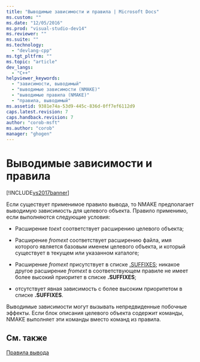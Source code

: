 ```yaml
---
title: "Выводимые зависимости и правила | Microsoft Docs"
ms.custom: ""
ms.date: "12/05/2016"
ms.prod: "visual-studio-dev14"
ms.reviewer: ""
ms.suite: ""
ms.technology: 
  - "devlang-cpp"
ms.tgt_pltfrm: ""
ms.topic: "article"
dev_langs: 
  - "C++"
helpviewer_keywords: 
  - "зависимости, выводимый"
  - "выводимые зависимости (NMAKE)"
  - "выводимые правила (NMAKE)"
  - "правила, выводимый"
ms.assetid: 9381e74a-53d9-445c-836d-0ff7ef6112d9
caps.latest.revision: 7
caps.handback.revision: 7
author: "corob-msft"
ms.author: "corob"
manager: "ghogen"
---
```

# Выводимые зависимости и правила
[!INCLUDE[vs2017banner](../assembler/inline/includes/vs2017banner.md)]

Если существует применимое правило вывода, то NMAKE предполагает выводимую зависимость для целевого объекта.  Правило применимо, если выполняются следующие условия:  
  
-   Расширение *toext* соответствует расширению целевого объекта;  
  
-   Расширение *fromext* соответствует расширению файла, имя которого является базовым именем целевого объекта, и который существует в текущем или указанном каталоге;  
  
-   Расширение *fromext* присутствует в списке [.SUFFIXES](../build/dot-directives.md); никакое другое расширение *fromext* в соответствующем правиле не имеет более высокий приоритет в списке **.SUFFIXES**;  
  
-   отсутствует явная зависимость с более высоким приоритетом в списке **.SUFFIXES**.  
  
 Выводимые зависимости могут вызывать непредвиденные побочные эффекты.  Если блок описания целевого объекта содержит команды, NMAKE выполняет эти команды вместо команд из правила.  
  
## См. также  
 [Правила вывода](../build/inference-rules.md)